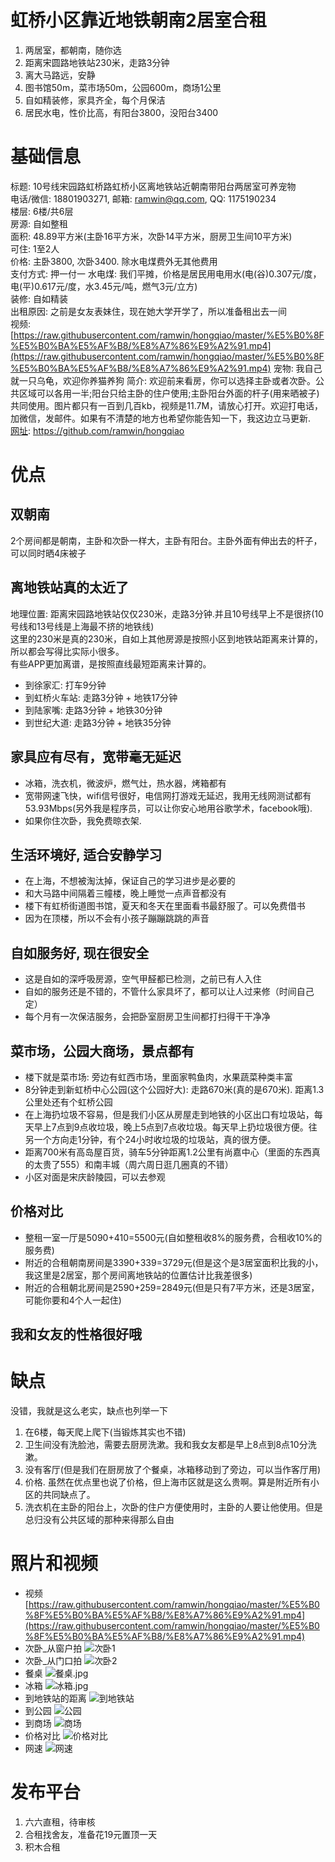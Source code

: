 # 虹桥小区靠近地铁朝南2居室合租
1. 两居室，都朝南，随你选
2. 距离宋圆路地铁站230米，走路3分钟
3. 离大马路远，安静
4. 图书馆50m，菜市场50m，公园600m，商场1公里
5. 自如精装修，家具齐全，每个月保洁
6. 居民水电，性价比高，有阳台3800，没阳台3400

# 基础信息
标题: 10号线宋园路虹桥路虹桥小区离地铁站近朝南带阳台两居室可养宠物  
电话/微信: 18801903271, 邮箱: ramwin@qq.com, QQ: 1175190234  
楼层: 6楼/共6层  
房源: 自如整租  
面积: 48.89平方米(主卧16平方米，次卧14平方米，厨房卫生间10平方米)  
可住: 1至2人  
价格: 主卧3800, 次卧3400. 除水电煤费外无其他费用    
支付方式: 押一付一
水电煤: 我们平摊，价格是居民用电用水(电(谷)0.307元/度， 电(平)0.617元/度，水3.45元/吨，燃气3元/立方)  
装修: 自如精装  
出租原因: 之前是女友表妹住，现在她大学开学了，所以准备租出去一间  
视频: [https://raw.githubusercontent.com/ramwin/hongqiao/master/%E5%B0%8F%E5%B0%BA%E5%AF%B8/%E8%A7%86%E9%A2%91.mp4](https://raw.githubusercontent.com/ramwin/hongqiao/master/%E5%B0%8F%E5%B0%BA%E5%AF%B8/%E8%A7%86%E9%A2%91.mp4)
宠物: 我自己就一只乌龟，欢迎你养猫养狗
简介: 欢迎前来看房，你可以选择主卧或者次卧。公共区域可以各用一半;阳台只给主卧的住户使用;主卧阳台外面的杆子(用来晒被子)共同使用。图片都只有一百到几百kb，视频是11.7M，请放心打开。欢迎打电话，加微信，发邮件。如果有不清楚的地方也希望你能告知一下，我这边立马更新.  
[网址](https://github.com/ramwin/hongqiao): https://github.com/ramwin/hongqiao

# 优点
## 双朝南
2个房间都是朝南，主卧和次卧一样大，主卧有阳台。主卧外面有伸出去的杆子，可以同时晒4床被子

## 离地铁站真的太近了
地理位置: 距离宋园路地铁站仅仅230米，走路3分钟.并且10号线早上不是很挤(10号线和13号线是上海最不挤的地铁线)  
这里的230米是真的230米，自如上其他房源是按照小区到地铁站距离来计算的，所以都会写得比实际小很多。  
有些APP更加离谱，是按照直线最短距离来计算的。  
* 到徐家汇: 打车9分钟
* 到虹桥火车站: 走路3分钟 + 地铁17分钟
* 到陆家嘴: 走路3分钟 + 地铁30分钟
* 到世纪大道: 走路3分钟 + 地铁35分钟

## 家具应有尽有，宽带毫无延迟
* 冰箱，洗衣机，微波炉，燃气灶，热水器，烤箱都有
* 宽带网速飞快，wifi信号很好，电信网打游戏无延迟，我用无线网测试都有53.93Mbps(另外我是程序员，可以让你安心地用谷歌学术，facebook哦).
* 如果你住次卧，我免费晾衣架.

## 生活环境好, 适合安静学习
* 在上海，不想被淘汰掉，保证自己的学习进步是必要的
* 和大马路中间隔着三幢楼，晚上睡觉一点声音都没有
* 楼下有虹桥街道图书馆，夏天和冬天在里面看书最舒服了。可以免费借书
* 因为在顶楼，所以不会有小孩子蹦蹦跳跳的声音

## 自如服务好, 现在很安全
* 这是自如的深呼吸房源，空气甲醛都已检测，之前已有人入住
* 自如的服务还是不错的，不管什么家具坏了，都可以让人过来修（时间自己定）
* 每个月有一次保洁服务，会把卧室厨房卫生间都打扫得干干净净

## 菜市场，公园大商场，景点都有
* 楼下就是菜市场: 旁边有虹西市场，里面家鸭鱼肉，水果蔬菜种类丰富
* 8分钟走到新虹桥中心公园(这个公园好大): 走路670米(真的是670米). 距离1.3公里处还有个虹桥公园
* 在上海扔垃圾不容易，但是我们小区从房屋走到地铁的小区出口有垃圾站，每天早上7点到9点收垃圾，晚上5点到7点收垃圾。每天早上扔垃圾很方便。往另一个方向走1分钟，有个24小时收垃圾的垃圾站，真的很方便。
* 距离700米有高岛屋百货，骑车5分钟距离1.2公里有尚嘉中心（里面的东西真的太贵了555）和南丰城（周六周日逛几圈真的不错）
* 小区对面是宋庆龄陵园，可以去参观

## 价格对比
* 整租一室一厅是5090+410=5500元(自如整租收8%的服务费，合租收10%的服务费)
* 附近的合租朝南房间是3390+339=3729元(但是这个是3居室面积比我的小，我这里是2居室，那个房间离地铁站的位置估计比我差很多)
* 附近的合租朝北房间是2590+259=2849元(但是只有7平方米，还是3居室，可能你要和4个人一起住)

## 我和女友的性格很好哦

# 缺点
没错，我就是这么老实，缺点也列举一下
1. 在6楼，每天爬上爬下(当锻炼其实也不错)
2. 卫生间没有洗脸池，需要去厨房洗漱。我和我女友都是早上8点到8点10分洗漱。
3. 没有客厅(但是我们在厨房放了个餐桌，冰箱移动到了旁边，可以当作客厅用)
4. 价格. 虽然在优点里也说了价格，但上海市区就是这么贵啊。算是附近所有小区的共同缺点了。
5. 洗衣机在主卧的阳台上，次卧的住户方便使用时，主卧的人要让他使用。但是总归没有公共区域的那种来得那么自由

# 照片和视频
* 视频
[https://raw.githubusercontent.com/ramwin/hongqiao/master/%E5%B0%8F%E5%B0%BA%E5%AF%B8/%E8%A7%86%E9%A2%91.mp4](https://raw.githubusercontent.com/ramwin/hongqiao/master/%E5%B0%8F%E5%B0%BA%E5%AF%B8/%E8%A7%86%E9%A2%91.mp4)
* 次卧\_从窗户拍
![次卧1](./小尺寸/次卧_从窗户拍.jpg)
* 次卧\_从门口拍
![次卧2](./小尺寸/次卧_从门口拍.jpg)
* 餐桌
![餐桌.jpg](./小尺寸/餐桌.jpg)
* 冰箱
![冰箱.jpg](./小尺寸/冰箱.jpg)
* 到地铁站的距离
![到地铁站](./地铁站.png)
* 到公园
![公园](./公园.png)
* 到商场
![商场](./商场.png)
* 价格对比
![价格对比](./价格对比.png)
* 网速
![网速](./网速.png)

# 发布平台
1. 六六直租，待审核
2. 合租找舍友，准备花19元置顶一天
3. 积木合租
